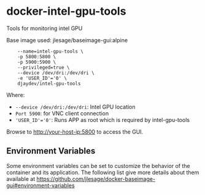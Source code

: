 # docker-intel-gpu-tools

Tools for monitoring intel GPU

Base image used: jlesage/baseimage-gui:alpine

```docker run -d \
    --name=intel-gpu-tools \
    -p 5800:5800 \
    -p 5900:5900 \
    --privileged=true \
    --device /dev/dri:/dev/dri \
    -e 'USER_ID'='0' \
    djaydev/intel-gpu-tools
```

Where:

- `--device /dev/dri:/dev/dri`: Intel GPU location
- `Port 5900`: for VNC client connection
- `'USER_ID'='0'`: Runs APP as root which is required by intel-gpu-tools

Browse to <http://your-host-ip:5800> to access the GUI.

## Environment Variables

Some environment variables can be set to customize the behavior of the container and its application. The following list give more details about them available at <https://github.com/jlesage/docker-baseimage-gui#environment-variables>
